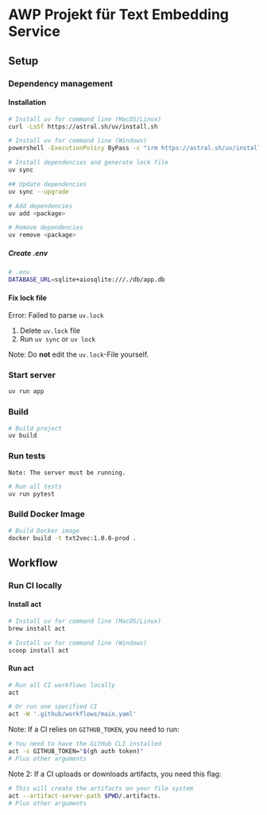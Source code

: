 # AWP Projekt für Text Embedding Service

## Setup

### Dependency management

#### Installation

```bash
# Install uv for command line (MacOS/Linux)
curl -LsSf https://astral.sh/uv/install.sh

# Install uv for command line (Windows)
powershell -ExecutionPolicy ByPass -c "irm https://astral.sh/uv/install.ps1 | iex"
```

```bash
# Install dependencies and generate lock file
uv sync

## Update dependencies
uv sync --upgrade

# Add dependencies
uv add <package>

# Remove dependencies
uv remove <package>
```

##### Create .env

```bash
# .env
DATABASE_URL=sqlite+aiosqlite:///./db/app.db
```

#### Fix lock file

Error: Failed to parse `uv.lock`

1. Delete `uv.lock` file
2. Run `uv sync` or `uv lock`

Note: Do **not** edit the `uv.lock`-File yourself.

### Start server

```bash
uv run app
```

### Build

```bash
# Build project
uv build
```

### Run tests

`Note: The server must be running.`

```bash
# Run all tests
uv run pytest
```

### Build Docker Image

```bash
# Build Docker image
docker build -t txt2vec:1.0.0-prod .
```

## Workflow

### Run CI locally

#### Install act

```bash
# Install uv for command line (MacOS/Linux)
brew install act

# Install uv for command line (Windows)
scoop install act
```

#### Run act

```bash
# Run all CI workflows locally
act

# Or run one specified CI
act -W '.github/workflows/main.yaml'
```

Note: If a CI relies on `GITHUB_TOKEN`, you need to run:

```bash
# You need to have the GitHub CLI installed
act -s GITHUB_TOKEN="$(gh auth token)"
# Plus other arguments
```

Note 2: If a CI uploads or downloads artifacts, you need this flag:

```bash
# This will create the artifacts on your file system
act --artifact-server-path $PWD/.artifacts.
# Plus other arguments
```
